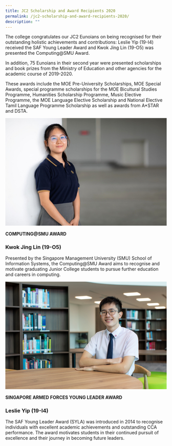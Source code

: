 ```yaml
---
title: JC2 Scholarship and Award Recipients 2020
permalink: /jc2-scholarship-and-award-recipients-2020/
description: ""
---
```

The college congratulates our JC2 Eunoians on being recognised for their outstanding holistic achievements and contributions: Leslie Yip (19-I4) received the SAF Young Leader Award and Kwok Jing Lin (19-O5) was presented the Computing@SMU Award.

In addition, 75 Eunoians in their second year were presented scholarships and book prizes from the Ministry of Education and other agencies for the academic course of 2019-2020.

These awards include the MOE Pre-University Scholarships, MOE Special Awards, special programme scholarships for the MOE Bicultural Studies Programme, Humanities Scholarship Programme, Music Elective Programme, the MOE Language Elective Scholarship and National Elective Tamil Language Programme Scholarship as well as awards from A\*STAR and DSTA.

![](/images/Features/2020-jc2-scholars-1.jpeg)

**COMPUTING@SMU AWARD**
### Kwok Jing Lin (19-O5)


Presented by the Singapore Management University (SMU) School of Information Systems, the Computing@SMU Award aims to recognise and motivate graduating Junior College students to pursue further education and careers in computing.

![](/images/2020-jc2-scholars-3.jpeg)

**SINGAPORE ARMED FORCES YOUNG LEADER AWARD**
### Leslie Yip (19-I4)

The SAF Young Leader Award (SYLA) was introduced in 2014 to recognise individuals with excellent academic achievements and outstanding CCA performance. The award motivates students in their continued pursuit of excellence and their journey in becoming future leaders.